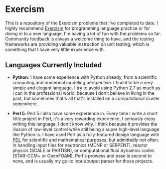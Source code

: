 # Exercism

This is a repository of the Exercism problems that I've completed to date. I highly recommend [Exercism](http://exercism.io/) for programming language practice or for diving in to a new language, I'm having a lot of fun with the problems so far. Community feedback is always a welcome thing to have, and the testing frameworks are providing valuable instruction on unit testing, which is something that I have very little experience with.

## Languages Currently Included

- __Python__: I have some experience with Python already, from a scientific computing and numerical modeling perspective. I find it to be a very simple and elegant language. I try to avoid using Python 2.7 as much as I can in the professional world, because I don't believe in living in the past, but sometimes that's all that's installed on a computational cluster somewhere.

- __Perl 5__: Perl 5 I also have some experience in. Every time I write a short little project in Perl, it's a very rewarding experience. I seriously enjoy writing this language, I don't know why. I think because it provides the illusion of low-level control while still being a super high-level language like Python is. I have used Perl as a fully-featured design language with [PDL](https://en.wikipedia.org/wiki/Perl_Data_Language) for scientific and mathematical purposes, but admittedly not often. In handling input files for neutronics (MCNP or SERPENT), reactor physics (SCALE or PARTISN), or computational fluid dynamics codes (STAR-CCM+ or OpenFOAM), Perl's prowess and ease is second to none, and is usually my go-to input/output parser for those projects.
